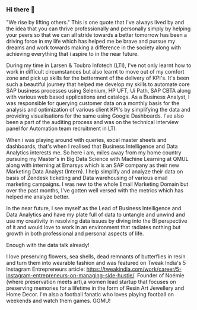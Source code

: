 ### Hi there 👋

"We rise by lifting others." This is one quote that I've always lived by and the idea that you can thrive professionally and personally simply by helping your peers so that we can all stride towards a better tomorrow has been a driving force in my life which has helped me be brave and pursue my dreams and work towards making a difference in the society along with achieving everything that i aspire to in the near future. 

During my time in Larsen & Toubro Infotech (LTI), I've not only learnt how to work in difficult circumstances but also learnt to move out of my comfort zone and pick up skills for the betterment of the delivery of KPI's. It's been such a beautiful journey that helped me develop my skills to automate core SAP business processes using Selenium, HP UFT, Ui Path, SAP CBTA along with various web based applications and catalogs. As a Business Analyst, I was responsible for querying customer data on a monthly basis for the analysis and optimization of various client KPI's by simplifying the data and providing visualisations for the same using Google Dashboards. I've also been a part of the auditing process and was on the technical interview panel for Automation team recruitment in LTI. 

When i was playing around with queries, excel master sheets and dashboards, that's when I realised that Business Intelligence and Data Analytics interests me. So here i am, miles away from my home country pursuing my Master's in Big Data Science with Machine Learning at QMUL along with interning at Emarsys which is an SAP company as their new Marketing Data Analyst (Intern). I help simplify and analyze their data on basis of Zendesk ticketing and Data warehousing of various email marketing campaigns. I was new to the whole Email Marketing Domain but over the past months, I've gotten well versed with the metrics which has helped me analyze better.

In the near future, I see myself as the Lead of Business Intelligence and Data Analytics and have my plate full of data to untangle and unwind and use my creativity in resolving data issues by diving into the BI perspective of it and would love to work in an environment that radiates nothing but growth in both professional and personal aspects of life.

Enough with the data talk already! 

I love preserving flowers, sea shells, dead remnants of butterflies in resin and turn them into wearable fashion and was featured on Tweak India's 5 Instagram Entrepreneurs article: https://tweakindia.com/work/career/5-instagram-entrepreneurs-on-managing-side-hustle/. Founder of Noémie (where preservation meets art),a women lead startup that focuses on preserving memories for a lifetime in the form of Resin Art Jewellery and Home Decor. 
I'm also a football fanatic who loves playing football on weekends and watch them games. GGMU!

<!--
**BenitaAshley/BenitaAshley** is a ✨ _special_ ✨ repository because its `README.md` (this file) appears on your GitHub profile.

Here are some ideas to get you started:

- 🔭 I’m currently working on ...
- 🌱 I’m currently learning ...
- 👯 I’m looking to collaborate on ...
- 🤔 I’m looking for help with ...
- 💬 Ask me about ...
- 📫 How to reach me: ...
- 😄 Pronouns: ...
- ⚡ Fun fact: ...
-->
